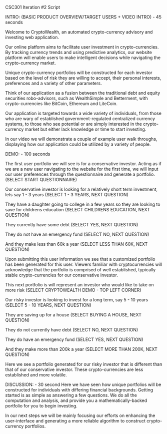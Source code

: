 CSC301 Iteration #2 Script


INTRO: (BASIC PRODUCT OVERVIEW/TARGET USERS + VIDEO INTRO) - 45 seconds

Welcome to CryptoWealth, an automated crypto-currency advisory and investing web application.

Our online platform aims to facilitate user investment in crypto-currencies. By tracking currency trends and using predictive analytics, our website platform will enable users to make intelligent decisions while navigating the crypto-currency market.

Unique crypto-currency portfolios will be constructed for each investor based on the level of risk they are willing to accept, their personal interests, preferences and a variety of other parameters. 

Think of our application as a fusion between the traditional debt and equity securities robo-advisors, such as WealthSimple and Betterment, with crypto-currencies like BitCoin, Ethereum and LiteCoin.

Our application is targeted towards a wide variety of individuals, from those who are wary of established government-regulated centralized currency systems, to those who see potential or are simply interested in the crypto-currency market but either lack knowledge or time to start investing.

In our video we will demonstrate a couple of example user walk throughs, displaying how our application could be utilized by a variety of people. 


DEMO:  - 100 seconds


  The first user portfolio we will see is for a conservative investor.  Acting as if we are a new user navigating to the    website for the first time, we will input our user preferences through the questionnaire and generate a portfolio.
  (SELECT START QUESTIONNAIRE)
  
  Our conservative investor is looking for a relatively short term investment, lets say 1 - 3 years
  (SELECT 1 - 3 YEARS, NEXT QUESTION)
  
  They have a daughter going to college in a few years so they are looking to save for childrens education 
  (SELECT CHILDRENS EDUCATION, NEXT QUESTION)
  
  They currently have some debt
  (SELECT YES, NEXT QUESTION)
  
  They do not have an emergency fund
  (SELECT NO, NEXT QUESTION)
  
  And they make less than 60k a year
  (SELECT LESS THAN 60K, NEXT QUESTION)

  Upon submitting this user information we see that a customized portfolio has been generated for this user.  Viewers familiar with cryptocurrencies will acknowledge that the portfolio is comprised of well established, typically stable crypto-currencies for our conservative investor.

  This next portfolio is will represent an investor who would like to take on more risk
    (SELECT CRYPTOWEALTH DEMO - TOP LEFT CORNER)
  
  Our risky investor is looking to invest for a long term, say 5 - 10 years
  (SELECT 5 - 10 YEARS, NEXT QUESTION)
  
  They are saving up for a house
  (SELECT BUYING A HOUSE, NEXT QUESTION)
  
  They do not currently have debt
  (SELECT NO, NEXT QUESTION)
  
  They do have an emergency fund
  (SELECT YES, NEXT QUESTION)
  
  And they make more than 200k a year
  (SELECT MORE THAN 200K, NEXT QUESTION)

  Here we see a portfolio generated for our risky investor that is different than that of our conservative investor.  These crypto-currencies are less established and more volatile.


DISCUSSION: -  30 second
Here we have seen how unique portfolios will be constructed for individuals with differing financial backgrounds. Getting started is as simple as answering a few questions. We do all the computation and analysis, and provide you a mathematically-backed portfolio for you to begin investing.

In our next steps we will be mainly focusing our efforts on enhancing the user-interface and generating a more reliable algorithm to construct crypto-currency portfolios.
